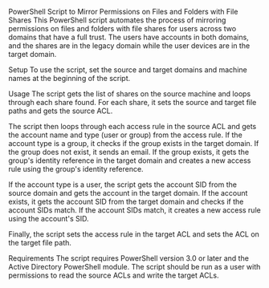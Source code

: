 PowerShell Script to Mirror Permissions on Files and Folders with File Shares
This PowerShell script automates the process of mirroring permissions on files and folders with file shares for users across two domains that have a full trust. The users have accounts in both domains, and the shares are in the legacy domain while the user devices are in the target domain.

Setup
To use the script, set the source and target domains and machine names at the beginning of the script.

Usage
The script gets the list of shares on the source machine and loops through each share found. For each share, it sets the source and target file paths and gets the source ACL.

The script then loops through each access rule in the source ACL and gets the account name and type (user or group) from the access rule. If the account type is a group, it checks if the group exists in the target domain. If the group does not exist, it sends an email. If the group exists, it gets the group's identity reference in the target domain and creates a new access rule using the group's identity reference.

If the account type is a user, the script gets the account SID from the source domain and gets the account in the target domain. If the account exists, it gets the account SID from the target domain and checks if the account SIDs match. If the account SIDs match, it creates a new access rule using the account's SID.

Finally, the script sets the access rule in the target ACL and sets the ACL on the target file path.

Requirements
The script requires PowerShell version 3.0 or later and the Active Directory PowerShell module. The script should be run as a user with permissions to read the source ACLs and write the target ACLs.
